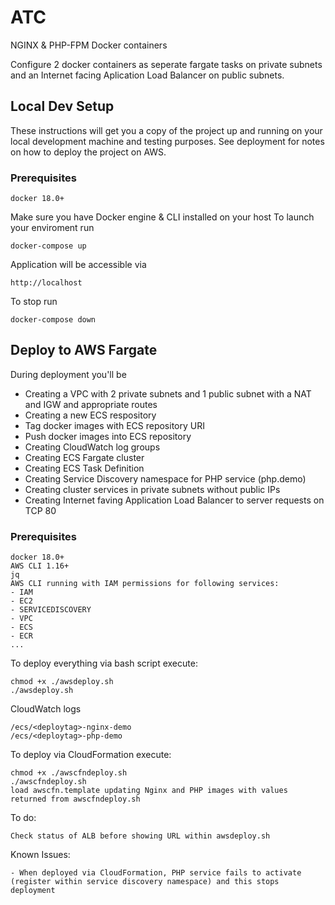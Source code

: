 # ATC

NGINX & PHP-FPM Docker containers

Configure 2 docker containers as seperate fargate tasks on private subnets and an Internet facing Aplication Load Balancer on public subnets.

## Local Dev Setup

These instructions will get you a copy of the project up and running on your local development machine and testing purposes. See deployment for notes on how to deploy the project on AWS.

### Prerequisites

```
docker 18.0+
```

Make sure you have Docker engine & CLI installed on your host
To launch your enviroment run

```
docker-compose up
```

Application will be accessible via

```
http://localhost
```

To stop run

```
docker-compose down
```

## Deploy to AWS Fargate

During deployment you'll be
* Creating a VPC with 2 private subnets and 1 public subnet with a NAT and IGW and appropriate routes
* Creating a new ECS respository
* Tag docker images with ECS repository URI
* Push docker images into ECS repository
* Creating CloudWatch log groups
* Creating ECS Fargate cluster
* Creating ECS Task Definition
* Creating Service Discovery namespace for PHP service (php.demo)
* Creating cluster services in private subnets without public IPs
* Creating Internet faving Application Load Balancer to server requests on TCP 80

### Prerequisites

```
docker 18.0+
AWS CLI 1.16+
jq
AWS CLI running with IAM permissions for following services:
- IAM
- EC2
- SERVICEDISCOVERY
- VPC
- ECS
- ECR
...
```

To deploy everything via bash script execute:

```
chmod +x ./awsdeploy.sh
./awsdeploy.sh
```

CloudWatch logs
```
/ecs/<deploytag>-nginx-demo
/ecs/<deploytag>-php-demo
```

To deploy via CloudFormation execute:
```
chmod +x ./awscfndeploy.sh
./awscfndeploy.sh
load awscfn.template updating Nginx and PHP images with values returned from awscfndeploy.sh
```

To do:

```
Check status of ALB before showing URL within awsdeploy.sh
```

Known Issues:

```
- When deployed via CloudFormation, PHP service fails to activate (register within service discovery namespace) and this stops deployment
```